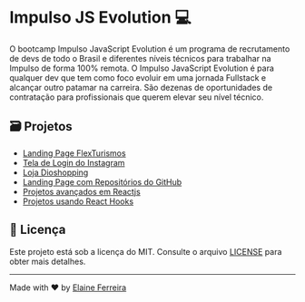 # Impulso JS Evolution 💻

O bootcamp Impulso JavaScript Evolution é um programa de recrutamento de devs de todo o Brasil e diferentes níveis técnicos para trabalhar na Impulso de forma 100% remota. O Impulso JavaScript Evolution é para qualquer dev que tem como foco evoluir em uma jornada Fullstack e alcançar outro patamar na carreira. São dezenas de oportunidades de contratação para profissionais que querem elevar seu nível técnico.

## 🗃️ Projetos
- [Landing Page FlexTurismos](fundamentos-da-web/landing-page-flex-turismos/index.html)
- [Tela de Login do Instagram](fundamentos-da-web/login-instagram/index.html)
- [Loja Dioshopping](back-end-com-nodejs/Loja-Dioshopping/README.md)
- [Landing Page com Repositórios do GitHub](interface-componetizada-com-reactjs/github-api/README.md)
- [Projetos avançados em Reactjs](projetos-avancados-reactjs/advanced-reactjs/README.md)
- [Projetos usando React Hooks](react-hooks/naruto-quotes/README.md)

## 📄 Licença
Este projeto está sob a licença do MIT. Consulte o arquivo [LICENSE](/LICENCE) para obter mais detalhes.

---

Made with ❤️ by [Elaine Ferreira](https://github.com/elainefs)